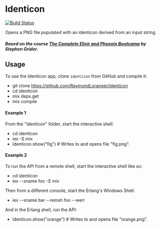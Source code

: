 # Identicon

[![Build Status](https://travis-ci.org/RaymondLoranger/identicon.svg?branch=master)](https://travis-ci.org/RaymondLoranger/identicon)

Opens a PNG file populated with an identicon derived from an input string.

##### Based on the course [The Complete Elixir and Phoenix Bootcamp](https://www.udemy.com/the-complete-elixir-and-phoenix-bootcamp-and-tutorial/) by Stephen Grider.

## Usage

To use the Identicon app, clone `identicon` from GitHub and compile it:

  - git clone https://github.com/RaymondLoranger/identicon
  - cd identicon
  - mix deps.get
  - mix compile

#### Example 1

From the "identicon" folder, start the interactive shell:

  - cd identicon
  - iex -S mix
  - Identicon.show("fig") # Writes to and opens file "fig.png".

#### Example 2

To run the API from a remote shell, start the interactive shell like so:

  - cd identicon
  - iex --sname foo -S mix

Then from a different console, start the Erlang's Windows Shell:

  - iex --sname bar --remsh foo --werl

And in the Erlang shell, run the API:

  - Identicon.show("orange") # Writes to and opens file "orange.png".


